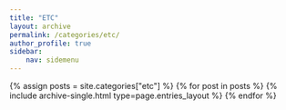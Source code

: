 ```yaml
---
title: "ETC"
layout: archive
permalink: /categories/etc/
author_profile: true
sidebar:
    nav: sidemenu
---
```


{% assign posts = site.categories["etc"] %}
{% for post in posts %} {% include archive-single.html type=page.entries_layout %} 
{% endfor %}